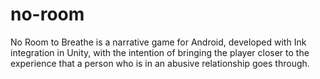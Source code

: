 # no-room
No Room to Breathe is a narrative game for Android, developed with Ink integration in Unity, with the intention of bringing the player closer to the experience that a person who is in an abusive relationship goes through.
